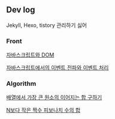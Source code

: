 ## Dev log

Jekyll, Hexo, tistory 관리하기 싫어

### Front

[자바스크립트와 DOM](/front/javascript-event.md)

[자바스크립트에서의 이벤트 전파와 이벤트 처리](/front/javascript-event.md)

### Algorithm

[배열에서 가장 큰 원소의 이어지는 합 구하기](/algorithm/algorithm-01.md)

[N보다 작은 짝수 피보나치 수의 합](/algorithm/algorithm-02.md)